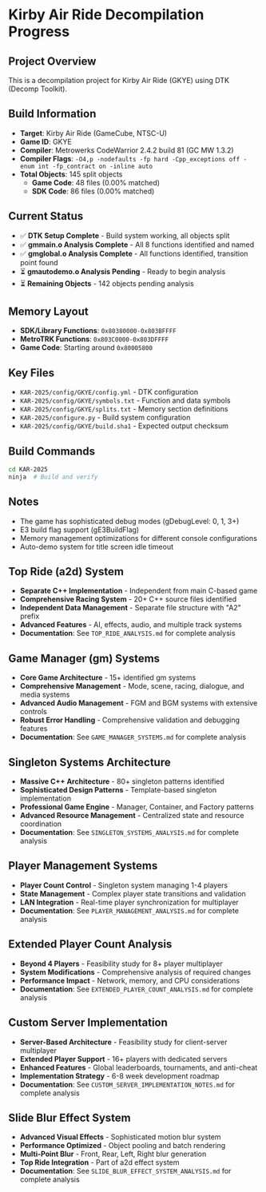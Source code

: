 # Kirby Air Ride Decompilation Progress

## Project Overview
This is a decompilation project for Kirby Air Ride (GKYE) using DTK (Decomp Toolkit).

## Build Information
- **Target**: Kirby Air Ride (GameCube, NTSC-U)
- **Game ID**: GKYE
- **Compiler**: Metrowerks CodeWarrior 2.4.2 build 81 (GC MW 1.3.2)
- **Compiler Flags**: `-O4,p -nodefaults -fp hard -Cpp_exceptions off -enum int -fp_contract on -inline auto`
- **Total Objects**: 145 split objects
  - **Game Code**: 48 files (0.00% matched)
  - **SDK Code**: 86 files (0.00% matched)

## Current Status
- ✅ **DTK Setup Complete** - Build system working, all objects split
- ✅ **gmmain.o Analysis Complete** - All 8 functions identified and named
- ✅ **gmglobal.o Analysis Complete** - All functions identified, transition point found
- ⏳ **gmautodemo.o Analysis Pending** - Ready to begin analysis
- ⏳ **Remaining Objects** - 142 objects pending analysis

## Memory Layout
- **SDK/Library Functions**: `0x80380000-0x803BFFFF`
- **MetroTRK Functions**: `0x803C0000-0x803DFFFF`
- **Game Code**: Starting around `0x80005800`

## Key Files
- `KAR-2025/config/GKYE/config.yml` - DTK configuration
- `KAR-2025/config/GKYE/symbols.txt` - Function and data symbols
- `KAR-2025/config/GKYE/splits.txt` - Memory section definitions
- `KAR-2025/configure.py` - Build system configuration
- `KAR-2025/config/GKYE/build.sha1` - Expected output checksum

## Build Commands
```bash
cd KAR-2025
ninja  # Build and verify
```

## Notes
- The game has sophisticated debug modes (gDebugLevel: 0, 1, 3+)
- E3 build flag support (gE3BuildFlag)
- Memory management optimizations for different console configurations
- Auto-demo system for title screen idle timeout

## Top Ride (a2d) System
- **Separate C++ Implementation** - Independent from main C-based game
- **Comprehensive Racing System** - 20+ C++ source files identified
- **Independent Data Management** - Separate file structure with "A2" prefix
- **Advanced Features** - AI, effects, audio, and multiple track systems
- **Documentation**: See `TOP_RIDE_ANALYSIS.md` for complete analysis

## Game Manager (gm) Systems
- **Core Game Architecture** - 15+ identified gm systems
- **Comprehensive Management** - Mode, scene, racing, dialogue, and media systems
- **Advanced Audio Management** - FGM and BGM systems with extensive controls
- **Robust Error Handling** - Comprehensive validation and debugging features
- **Documentation**: See `GAME_MANAGER_SYSTEMS.md` for complete analysis

## Singleton Systems Architecture
- **Massive C++ Architecture** - 80+ singleton patterns identified
- **Sophisticated Design Patterns** - Template-based singleton implementation
- **Professional Game Engine** - Manager, Container, and Factory patterns
- **Advanced Resource Management** - Centralized state and resource coordination
- **Documentation**: See `SINGLETON_SYSTEMS_ANALYSIS.md` for complete analysis

## Player Management Systems
- **Player Count Control** - Singleton system managing 1-4 players
- **State Management** - Complex player state transitions and validation
- **LAN Integration** - Real-time player synchronization for multiplayer
- **Documentation**: See `PLAYER_MANAGEMENT_ANALYSIS.md` for complete analysis

## Extended Player Count Analysis
- **Beyond 4 Players** - Feasibility study for 8+ player multiplayer
- **System Modifications** - Comprehensive analysis of required changes
- **Performance Impact** - Network, memory, and CPU considerations
- **Documentation**: See `EXTENDED_PLAYER_COUNT_ANALYSIS.md` for complete analysis

## Custom Server Implementation
- **Server-Based Architecture** - Feasibility study for client-server multiplayer
- **Extended Player Support** - 16+ players with dedicated servers
- **Enhanced Features** - Global leaderboards, tournaments, and anti-cheat
- **Implementation Strategy** - 6-8 week development roadmap
- **Documentation**: See `CUSTOM_SERVER_IMPLEMENTATION_NOTES.md` for complete analysis

## Slide Blur Effect System
- **Advanced Visual Effects** - Sophisticated motion blur system
- **Performance Optimized** - Object pooling and batch rendering
- **Multi-Point Blur** - Front, Rear, Left, Right blur generation
- **Top Ride Integration** - Part of a2d effect system
- **Documentation**: See `SLIDE_BLUR_EFFECT_SYSTEM_ANALYSIS.md` for complete analysis
